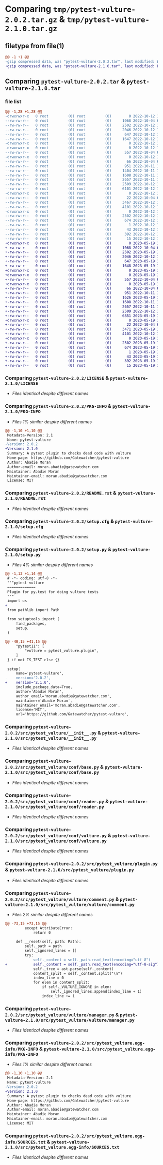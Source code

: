 # Comparing `tmp/pytest-vulture-2.0.2.tar.gz` & `tmp/pytest-vulture-2.1.0.tar.gz`

## filetype from file(1)

```diff
@@ -1 +1 @@
-gzip compressed data, was "pytest-vulture-2.0.2.tar", last modified: Wed Oct 12 14:16:16 2022, max compression
+gzip compressed data, was "pytest-vulture-2.1.0.tar", last modified: Fri May 19 14:53:15 2023, max compression
```

## Comparing `pytest-vulture-2.0.2.tar` & `pytest-vulture-2.1.0.tar`

### file list

```diff
@@ -1,28 +1,28 @@
-drwxrwxr-x   0 root         (0) root         (0)        0 2022-10-12 14:16:16.163218 pytest-vulture-2.0.2/
--rw-rw-r--   0 root         (0) root         (0)     1068 2022-10-04 08:10:30.000000 pytest-vulture-2.0.2/LICENSE
--rw-rw-r--   0 root         (0) root         (0)     2502 2022-10-12 14:16:16.163218 pytest-vulture-2.0.2/PKG-INFO
--rw-rw-r--   0 root         (0) root         (0)     2046 2022-10-12 14:10:16.000000 pytest-vulture-2.0.2/README.rst
--rw-rw-r--   0 root         (0) root         (0)      647 2022-10-12 14:16:16.163218 pytest-vulture-2.0.2/setup.cfg
--rw-rw-r--   0 root         (0) root         (0)     1647 2022-10-12 13:56:29.000000 pytest-vulture-2.0.2/setup.py
-drwxrwxr-x   0 root         (0) root         (0)        0 2022-10-12 14:16:16.159218 pytest-vulture-2.0.2/src/
-drwxrwxr-x   0 root         (0) root         (0)        0 2022-10-12 14:16:16.163218 pytest-vulture-2.0.2/src/pytest_vulture/
--rw-rw-r--   0 root         (0) root         (0)      557 2022-10-04 08:10:30.000000 pytest-vulture-2.0.2/src/pytest_vulture/__init__.py
-drwxrwxr-x   0 root         (0) root         (0)        0 2022-10-12 14:16:16.163218 pytest-vulture-2.0.2/src/pytest_vulture/conf/
--rw-rw-r--   0 root         (0) root         (0)       66 2022-10-04 08:10:30.000000 pytest-vulture-2.0.2/src/pytest_vulture/conf/__init__.py
--rw-rw-r--   0 root         (0) root         (0)      951 2022-10-11 15:38:28.000000 pytest-vulture-2.0.2/src/pytest_vulture/conf/base.py
--rw-rw-r--   0 root         (0) root         (0)     1404 2022-10-11 15:38:28.000000 pytest-vulture-2.0.2/src/pytest_vulture/conf/package.py
--rw-rw-r--   0 root         (0) root         (0)     1608 2022-10-11 15:36:03.000000 pytest-vulture-2.0.2/src/pytest_vulture/conf/reader.py
--rw-rw-r--   0 root         (0) root         (0)     2657 2022-10-11 15:38:28.000000 pytest-vulture-2.0.2/src/pytest_vulture/conf/vulture.py
--rw-rw-r--   0 root         (0) root         (0)     2509 2022-10-12 14:07:59.000000 pytest-vulture-2.0.2/src/pytest_vulture/plugin.py
--rw-rw-r--   0 root         (0) root         (0)     6101 2022-10-12 12:45:02.000000 pytest-vulture-2.0.2/src/pytest_vulture/setup_manager.py
-drwxrwxr-x   0 root         (0) root         (0)        0 2022-10-12 14:16:16.163218 pytest-vulture-2.0.2/src/pytest_vulture/vulture/
--rw-rw-r--   0 root         (0) root         (0)       22 2022-10-04 08:10:30.000000 pytest-vulture-2.0.2/src/pytest_vulture/vulture/__init__.py
--rw-rw-r--   0 root         (0) root         (0)     3467 2022-10-12 12:45:02.000000 pytest-vulture-2.0.2/src/pytest_vulture/vulture/comment.py
--rw-rw-r--   0 root         (0) root         (0)     4101 2022-10-12 12:45:02.000000 pytest-vulture-2.0.2/src/pytest_vulture/vulture/manager.py
-drwxrwxr-x   0 root         (0) root         (0)        0 2022-10-12 14:16:16.163218 pytest-vulture-2.0.2/src/pytest_vulture.egg-info/
--rw-rw-r--   0 root         (0) root         (0)     2502 2022-10-12 14:16:16.000000 pytest-vulture-2.0.2/src/pytest_vulture.egg-info/PKG-INFO
--rw-rw-r--   0 root         (0) root         (0)      674 2022-10-12 14:16:16.000000 pytest-vulture-2.0.2/src/pytest_vulture.egg-info/SOURCES.txt
--rw-rw-r--   0 root         (0) root         (0)        1 2022-10-12 14:16:16.000000 pytest-vulture-2.0.2/src/pytest_vulture.egg-info/dependency_links.txt
--rw-rw-r--   0 root         (0) root         (0)       43 2022-10-12 14:16:16.000000 pytest-vulture-2.0.2/src/pytest_vulture.egg-info/entry_points.txt
--rw-rw-r--   0 root         (0) root         (0)      392 2022-10-12 14:16:16.000000 pytest-vulture-2.0.2/src/pytest_vulture.egg-info/requires.txt
--rw-rw-r--   0 root         (0) root         (0)       15 2022-10-12 14:16:16.000000 pytest-vulture-2.0.2/src/pytest_vulture.egg-info/top_level.txt
+drwxrwxr-x   0 root         (0) root         (0)        0 2023-05-19 14:53:15.718685 pytest-vulture-2.1.0/
+-rw-rw-r--   0 root         (0) root         (0)     1068 2022-10-04 08:10:30.000000 pytest-vulture-2.1.0/LICENSE
+-rw-rw-r--   0 root         (0) root         (0)     2502 2023-05-19 14:53:15.718685 pytest-vulture-2.1.0/PKG-INFO
+-rw-rw-r--   0 root         (0) root         (0)     2046 2022-10-12 14:10:16.000000 pytest-vulture-2.1.0/README.rst
+-rw-rw-r--   0 root         (0) root         (0)      647 2023-05-19 14:53:15.718685 pytest-vulture-2.1.0/setup.cfg
+-rw-rw-r--   0 root         (0) root         (0)     1648 2023-05-19 14:50:10.000000 pytest-vulture-2.1.0/setup.py
+drwxrwxr-x   0 root         (0) root         (0)        0 2023-05-19 14:53:15.718685 pytest-vulture-2.1.0/src/
+drwxrwxr-x   0 root         (0) root         (0)        0 2023-05-19 14:53:15.718685 pytest-vulture-2.1.0/src/pytest_vulture/
+-rw-rw-r--   0 root         (0) root         (0)      557 2022-10-04 08:10:30.000000 pytest-vulture-2.1.0/src/pytest_vulture/__init__.py
+drwxrwxr-x   0 root         (0) root         (0)        0 2023-05-19 14:53:15.718685 pytest-vulture-2.1.0/src/pytest_vulture/conf/
+-rw-rw-r--   0 root         (0) root         (0)       66 2022-10-04 08:10:30.000000 pytest-vulture-2.1.0/src/pytest_vulture/conf/__init__.py
+-rw-rw-r--   0 root         (0) root         (0)      951 2022-10-11 15:38:28.000000 pytest-vulture-2.1.0/src/pytest_vulture/conf/base.py
+-rw-rw-r--   0 root         (0) root         (0)     1626 2023-05-19 14:50:10.000000 pytest-vulture-2.1.0/src/pytest_vulture/conf/package.py
+-rw-rw-r--   0 root         (0) root         (0)     1608 2022-10-11 15:36:03.000000 pytest-vulture-2.1.0/src/pytest_vulture/conf/reader.py
+-rw-rw-r--   0 root         (0) root         (0)     2657 2022-10-11 15:38:28.000000 pytest-vulture-2.1.0/src/pytest_vulture/conf/vulture.py
+-rw-rw-r--   0 root         (0) root         (0)     2509 2022-10-12 14:07:59.000000 pytest-vulture-2.1.0/src/pytest_vulture/plugin.py
+-rw-rw-r--   0 root         (0) root         (0)     6851 2023-05-19 14:50:10.000000 pytest-vulture-2.1.0/src/pytest_vulture/setup_manager.py
+drwxrwxr-x   0 root         (0) root         (0)        0 2023-05-19 14:53:15.718685 pytest-vulture-2.1.0/src/pytest_vulture/vulture/
+-rw-rw-r--   0 root         (0) root         (0)       22 2022-10-04 08:10:30.000000 pytest-vulture-2.1.0/src/pytest_vulture/vulture/__init__.py
+-rw-rw-r--   0 root         (0) root         (0)     3471 2023-05-19 14:50:10.000000 pytest-vulture-2.1.0/src/pytest_vulture/vulture/comment.py
+-rw-rw-r--   0 root         (0) root         (0)     4101 2022-10-12 12:45:02.000000 pytest-vulture-2.1.0/src/pytest_vulture/vulture/manager.py
+drwxrwxr-x   0 root         (0) root         (0)        0 2023-05-19 14:53:15.718685 pytest-vulture-2.1.0/src/pytest_vulture.egg-info/
+-rw-rw-r--   0 root         (0) root         (0)     2502 2023-05-19 14:53:15.000000 pytest-vulture-2.1.0/src/pytest_vulture.egg-info/PKG-INFO
+-rw-rw-r--   0 root         (0) root         (0)      674 2023-05-19 14:53:15.000000 pytest-vulture-2.1.0/src/pytest_vulture.egg-info/SOURCES.txt
+-rw-rw-r--   0 root         (0) root         (0)        1 2023-05-19 14:53:15.000000 pytest-vulture-2.1.0/src/pytest_vulture.egg-info/dependency_links.txt
+-rw-rw-r--   0 root         (0) root         (0)       43 2023-05-19 14:53:15.000000 pytest-vulture-2.1.0/src/pytest_vulture.egg-info/entry_points.txt
+-rw-rw-r--   0 root         (0) root         (0)      392 2023-05-19 14:53:15.000000 pytest-vulture-2.1.0/src/pytest_vulture.egg-info/requires.txt
+-rw-rw-r--   0 root         (0) root         (0)       15 2023-05-19 14:53:15.000000 pytest-vulture-2.1.0/src/pytest_vulture.egg-info/top_level.txt
```

### Comparing `pytest-vulture-2.0.2/LICENSE` & `pytest-vulture-2.1.0/LICENSE`

 * *Files identical despite different names*

### Comparing `pytest-vulture-2.0.2/PKG-INFO` & `pytest-vulture-2.1.0/PKG-INFO`

 * *Files 1% similar despite different names*

```diff
@@ -1,10 +1,10 @@
 Metadata-Version: 2.1
 Name: pytest-vulture
-Version: 2.0.2
+Version: 2.1.0
 Summary: A pytest plugin to checks dead code with vulture
 Home-page: https://github.com/Gatewatcher/pytest-vulture
 Author: Abadie Moran
 Author-email: moran.abadie@gatewatcher.com
 Maintainer: Abadie Moran
 Maintainer-email: moran.abadie@gatewatcher.com
 License: MIT
```

### Comparing `pytest-vulture-2.0.2/README.rst` & `pytest-vulture-2.1.0/README.rst`

 * *Files identical despite different names*

### Comparing `pytest-vulture-2.0.2/setup.cfg` & `pytest-vulture-2.1.0/setup.cfg`

 * *Files identical despite different names*

### Comparing `pytest-vulture-2.0.2/setup.py` & `pytest-vulture-2.1.0/setup.py`

 * *Files 4% similar despite different names*

```diff
@@ -1,13 +1,14 @@
 # -*- coding: utf-8 -*-
 """pytest-vulture
 =============
 Plugin for py.test for doing vulture tests
 """
 import os
+
 from pathlib import Path
 
 from setuptools import (
     find_packages,
     setup,
 )
 
@@ -40,15 +41,15 @@
     "pytest11": [
         "vulture = pytest_vulture.plugin",
     ]
 } if not IS_TEST else {}
 
 setup(
     name='pytest-vulture',
-    version='2.0.2',
+    version='2.1.0',
     include_package_data=True,
     author='Abadie Moran',
     author_email='moran.abadie@gatewatcher.com',
     maintainer='Abadie Moran',
     maintainer_email='moran.abadie@gatewatcher.com',
     license='MIT',
     url='https://github.com/Gatewatcher/pytest-vulture',
```

### Comparing `pytest-vulture-2.0.2/src/pytest_vulture/__init__.py` & `pytest-vulture-2.1.0/src/pytest_vulture/__init__.py`

 * *Files identical despite different names*

### Comparing `pytest-vulture-2.0.2/src/pytest_vulture/conf/base.py` & `pytest-vulture-2.1.0/src/pytest_vulture/conf/base.py`

 * *Files identical despite different names*

### Comparing `pytest-vulture-2.0.2/src/pytest_vulture/conf/reader.py` & `pytest-vulture-2.1.0/src/pytest_vulture/conf/reader.py`

 * *Files identical despite different names*

### Comparing `pytest-vulture-2.0.2/src/pytest_vulture/conf/vulture.py` & `pytest-vulture-2.1.0/src/pytest_vulture/conf/vulture.py`

 * *Files identical despite different names*

### Comparing `pytest-vulture-2.0.2/src/pytest_vulture/plugin.py` & `pytest-vulture-2.1.0/src/pytest_vulture/plugin.py`

 * *Files identical despite different names*

### Comparing `pytest-vulture-2.0.2/src/pytest_vulture/vulture/comment.py` & `pytest-vulture-2.1.0/src/pytest_vulture/vulture/comment.py`

 * *Files 2% similar despite different names*

```diff
@@ -73,15 +73,15 @@
         except AttributeError:
             return 0
 
     def __reset(self, path: Path):
         self._path = path
         self._ignored_lines = []
         try:
-            self._content = self._path.read_text(encoding="utf-8")
+            self._content = self._path.read_text(encoding="utf-8-sig")
             self._tree = ast.parse(self._content)
             content_split = self._content.split("\n")
             index_line = 0
             for elem in content_split:
                 if self._VULTURE_IGNORE in elem:
                     self._ignored_lines.append(index_line + 1)
                 index_line += 1
```

### Comparing `pytest-vulture-2.0.2/src/pytest_vulture/vulture/manager.py` & `pytest-vulture-2.1.0/src/pytest_vulture/vulture/manager.py`

 * *Files identical despite different names*

### Comparing `pytest-vulture-2.0.2/src/pytest_vulture.egg-info/PKG-INFO` & `pytest-vulture-2.1.0/src/pytest_vulture.egg-info/PKG-INFO`

 * *Files 1% similar despite different names*

```diff
@@ -1,10 +1,10 @@
 Metadata-Version: 2.1
 Name: pytest-vulture
-Version: 2.0.2
+Version: 2.1.0
 Summary: A pytest plugin to checks dead code with vulture
 Home-page: https://github.com/Gatewatcher/pytest-vulture
 Author: Abadie Moran
 Author-email: moran.abadie@gatewatcher.com
 Maintainer: Abadie Moran
 Maintainer-email: moran.abadie@gatewatcher.com
 License: MIT
```

### Comparing `pytest-vulture-2.0.2/src/pytest_vulture.egg-info/SOURCES.txt` & `pytest-vulture-2.1.0/src/pytest_vulture.egg-info/SOURCES.txt`

 * *Files identical despite different names*

